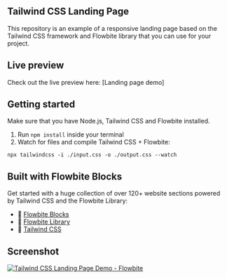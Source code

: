 
## Tailwind CSS Landing Page

This repository is an example of a responsive landing page  based on the Tailwind CSS framework and Flowbite library that you can use for your project.
## Live preview
Check out the live preview here:
[Landing page demo]
## Getting started
Make sure that you have Node.js, Tailwind CSS and Flowbite installed.
1. Run `npm install` inside your terminal
2. Watch for files and compile Tailwind CSS + Flowbite:
```
npx tailwindcss -i ./input.css -o ./output.css --watch
```
## Built with Flowbite Blocks
Get started with a huge collection of over 120+ website sections powered by Tailwind CSS and the Flowbite Library:
- 🔗 [Flowbite Blocks](https://flowbite.com/blocks/)
- 🔗 [Flowbite Library](https://flowbite.com/docs/getting-started/introduction/)
- 🔗 [Tailwind CSS](https://tailwindcss.com/)
## Screenshot
<a href="[http://google.com.au/](https://themesberg.github.io/tailwind-landing-page/)" rel="some text">![Tailwind CSS Landing Page Demo - Flowbite](https://flowbite.s3.amazonaws.com/github/screenshot.png)</a>